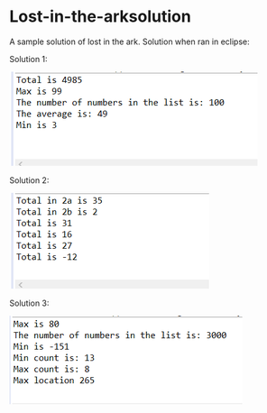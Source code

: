 # Lost-in-the-arksolution
A sample solution of lost in the ark. 
Solution when ran in eclipse: 

Solution 1:

![](https://github.com/saddagarla2016/Lost-in-the-arksolution/blob/master/Picture%20of%20solution/prob1forarkprob.PNG)

Solution 2: 

![](https://github.com/saddagarla2016/Lost-in-the-arksolution/blob/master/Picture%20of%20solution/prob2forlostark.PNG)

Solution 3: 

![](https://github.com/saddagarla2016/Lost-in-the-arksolution/blob/master/Picture%20of%20solution/prob3lostark.PNG)
